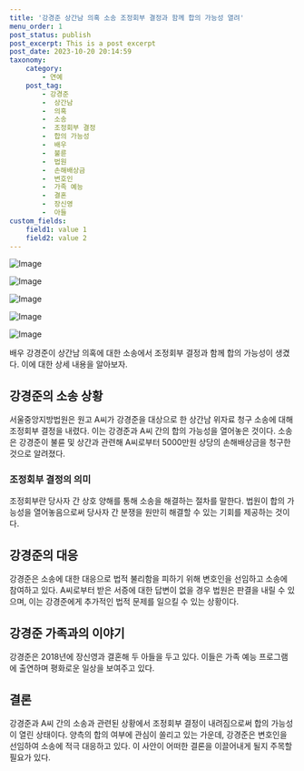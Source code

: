 ```yaml
---
title: '강경준 상간남 의혹 소송 조정회부 결정과 함께 합의 가능성 열려'
menu_order: 1
post_status: publish
post_excerpt: This is a post excerpt
post_date: 2023-10-20 20:14:59
taxonomy:
    category:
        - 연예
    post_tag:
        - 강경준
        -  상간남
        -  의혹
        -  소송
        -  조정회부 결정
        -  합의 가능성
        -  배우
        -  불륜
        -  법원
        -  손해배상금
        -  변호인
        -  가족 예능
        -  결혼
        -  장신영
        -  아들
custom_fields:
    field1: value 1
    field2: value 2
---
```


![Image](https://ssl.pstatic.net/mimgnews/image/108/2024/02/06/0003213376_001_20240206183801214.jpg?type=w540)

![Image](https://mimgnews.pstatic.net/image/108/2024/02/06/0003213376_002_20240206183801240.jpg?type=w540)

![Image](https://ssl.pstatic.net/mimgnews/image/108/2024/02/06/0003213376_003_20240206183801263.jpg?type=w540)

![Image](https://mimgnews.pstatic.net/image/108/2024/02/06/0003213376_004_20240206183801288.jpg?type=w540)

![Image](https://ssl.pstatic.net/mimgnews/image/108/2024/02/06/0003213376_005_20240206183801314.jpg?type=w540)


배우 강경준이 상간남 의혹에 대한 소송에서 조정회부 결정과 함께 합의 가능성이 생겼다. 이에 대한 상세 내용을 알아보자.

## 강경준의 소송 상황
서울중앙지방법원은 원고 A씨가 강경준을 대상으로 한 상간남 위자료 청구 소송에 대해 조정회부 결정을 내렸다. 이는 강경준과 A씨 간의 합의 가능성을 열어놓은 것이다. 소송은 강경준이 불륜 및 상간과 관련해 A씨로부터 5000만원 상당의 손해배상금을 청구한 것으로 알려졌다.

### 조정회부 결정의 의미
조정회부란 당사자 간 상호 양해를 통해 소송을 해결하는 절차를 말한다. 법원이 합의 가능성을 열어놓음으로써 당사자 간 분쟁을 원만히 해결할 수 있는 기회를 제공하는 것이다.

## 강경준의 대응
강경준은 소송에 대한 대응으로 법적 불리함을 피하기 위해 변호인을 선임하고 소송에 참여하고 있다. A씨로부터 받은 서증에 대한 답변이 없을 경우 법원은 판결을 내릴 수 있으며, 이는 강경준에게 추가적인 법적 문제를 일으킬 수 있는 상황이다.

## 강경준 가족과의 이야기
강경준은 2018년에 장신영과 결혼해 두 아들을 두고 있다. 이들은 가족 예능 프로그램에 출연하며 평화로운 일상을 보여주고 있다.

## 결론
강경준과 A씨 간의 소송과 관련된 상황에서 조정회부 결정이 내려짐으로써 합의 가능성이 열린 상태이다. 양측의 합의 여부에 관심이 쏠리고 있는 가운데, 강경준은 변호인을 선임하여 소송에 적극 대응하고 있다. 이 사안이 어떠한 결론을 이끌어내게 될지 주목할 필요가 있다.

